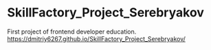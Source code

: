 # SkillFactory_Project_Serebryakov
First project of frontend developer education.
https://dmitriy6267.github.io/SkillFactory_Project_Serebryakov/
